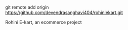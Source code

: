 git remote add origin https://github.com/devendrasanghavi404/rohiniekart.git

Rohini E-kart, an ecommerce project